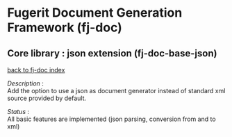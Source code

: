 # Fugerit Document Generation Framework (fj-doc)

## Core library : json extension (fj-doc-base-json)

[back to fj-doc index](../README.md)  

*Description* :  
Add the option to use a json as document generator instead of standard xml source provided by default.

*Status* :  
All basic features are implemented (json parsing, conversion from and to xml)
